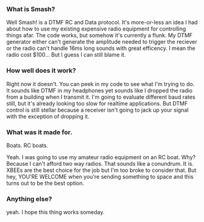### What is Smash?
Well Smash! is a DTMF RC and Data protocol. It's more-or-less an idea I had about how to use my existing expensive radio equipment for controlling things afar. The code works, but somehow it's currently a flunk. My DTMF generator either can't generate the amplitude needed to trigger the reciever or the radio can't handle 16ms long sounds with great efficency. I mean the radio cost $100... But I guess I can still blame it.

### How well does it work?
Right now it doesn't. You can peek in my code to see what I'm trying to do. It sounds like DTMF in my headphones yet sounds like I dropped the radio from a building when I transmit it. I'm going to evaluate different baud rates still, but it's already looking too slow for realtime applications. But DTMF control is still stellar because a receiver isn't going to jack up your signal with the exception of dropping it.

### What was it made for.
Boats. RC boats.

Yeah. I was going to use my amateur radio equipment on an RC boat. Why? Because I can't afford two way radios. That sounds like a conundrum. It is. XBEEs are the best choice for the job but I'm too broke to consider that. But hey, YOU'RE WELCOME when you're sending something to space and this turns out to be the best option.

### Anything else?
yeah. I hope this thing works someday.
